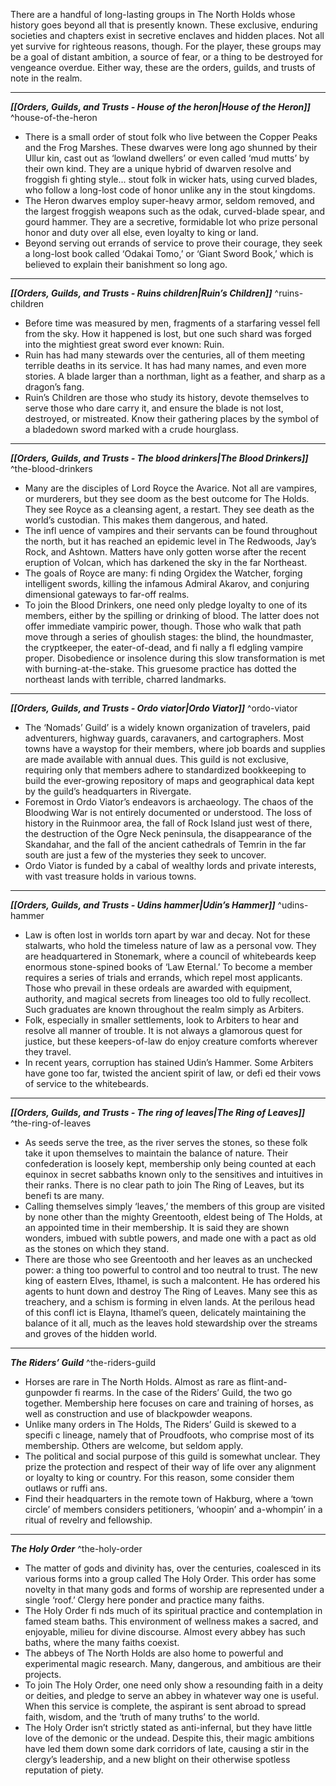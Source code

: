 There are a handful of long-lasting groups in The North Holds whose history goes beyond all that is presently known. These exclusive, enduring societies and chapters exist in secretive enclaves and hidden places. Not all yet survive for righteous reasons, though. For the player, these groups may be a goal of distant ambition, a source of fear, or a thing to be destroyed for vengeance overdue. Either way, these are the orders, guilds, and trusts of note in the realm.

----
***[[Orders, Guilds, and Trusts - House of the heron|House of the Heron]]*** ^house-of-the-heron
- There is a small order of stout folk who live between the Copper Peaks and the Frog Marshes. These dwarves were long ago shunned by their Ullur kin, cast out as ‘lowland dwellers’ or even called ‘mud mutts’ by their own kind. They are a unique hybrid of dwarven resolve and froggish fi ghting style... stout folk in wicker hats, using curved blades, who follow a long-lost code of honor unlike any in the stout kingdoms.
- The Heron dwarves employ super-heavy armor, seldom removed, and the largest froggish weapons such as the odak, curved-blade spear, and gourd hammer. They are a secretive, formidable lot who prize personal honor and duty over all else, even loyalty to king or land.
- Beyond serving out errands of service to prove their courage, they seek a long-lost book called ‘Odakai Tomo,’ or ‘Giant Sword Book,’ which is believed to explain their banishment so long ago.

----
***[[Orders, Guilds, and Trusts - Ruins children|Ruin’s Children]]*** ^ruins-children
- Before time was measured by men, fragments of a starfaring vessel fell from the sky. How it happened is lost, but one such shard was forged into the mightiest great sword ever known: Ruin.
- Ruin has had many stewards over the centuries, all of them meeting terrible deaths in its service. It has had many names, and even more stories. A blade larger than a northman, light as a feather, and sharp as a dragon’s fang. 
- Ruin’s Children are those who study its history, devote themselves to serve those who dare carry it, and ensure the blade is not lost, destroyed, or mistreated. Know their gathering places by the symbol of a bladedown sword marked with a crude hourglass.

----
***[[Orders, Guilds, and Trusts - The blood drinkers|The Blood Drinkers]]*** ^the-blood-drinkers
- Many are the disciples of Lord Royce the Avarice. Not all are vampires, or murderers, but they see doom as the best outcome for The Holds. They see Royce as a cleansing agent, a restart. They see death as the world’s custodian. This makes them dangerous, and hated. 
- The infl uence of vampires and their servants can be found throughout the north, but it has reached an epidemic level in The Redwoods, Jay’s Rock, and Ashtown. Matters have only gotten worse after the recent eruption of Volcan, which has darkened the sky in the far Northeast.
- The goals of Royce are many: fi nding Orgidex the Watcher, forging intelligent swords, killing the infamous Admiral Akarov, and conjuring dimensional gateways to far-off realms.
- To join the Blood Drinkers, one need only pledge loyalty to one of its members, either by the spilling or drinking of blood. The latter does not offer immediate vampiric power, though. Those who walk that path move through a series of ghoulish stages: the blind, the houndmaster, the cryptkeeper, the eater-of-dead, and fi nally a fl edgling vampire proper. Disobedience or insolence during this slow transformation is met with burning-at-the-stake. This gruesome practice has dotted the northeast lands with terrible, charred landmarks.

----
***[[Orders, Guilds, and Trusts - Ordo viator|Ordo Viator]]*** ^ordo-viator
- The ‘Nomads’ Guild’ is a widely known organization of travelers, paid adventurers, highway guards, caravaners, and cartographers. Most towns have a waystop for their members, where job boards and supplies are made available with annual dues. This guild is not exclusive, requiring only that members adhere to standardized bookkeeping to build the ever-growing repository of maps and geographical data kept by the guild’s headquarters in Rivergate.
- Foremost in Ordo Viator’s endeavors is archaeology. The chaos of the Bloodwing War is not entirely documented or understood. The loss of history in the Ruinmoor area, the fall of Rock Island just west of there, the destruction of the Ogre Neck peninsula, the disappearance of the Skandahar, and the fall of the ancient cathedrals of Temrin in the far south are just a few of the mysteries they seek to uncover.
- Ordo Viator is funded by a cabal of wealthy lords and private interests, with vast treasure holds in various towns.

----
***[[Orders, Guilds, and Trusts - Udins hammer|Udin’s Hammer]]*** ^udins-hammer
- Law is often lost in worlds torn apart by war and decay. Not for these stalwarts, who hold the timeless nature of law as a personal vow. They are headquartered in Stonemark, where a council of whitebeards keep enormous stone-spined books of ‘Law Eternal.’ To become a member requires a series of trials and errands, which repel most applicants. Those who prevail in these ordeals are awarded with equipment, authority, and magical secrets from lineages too old to fully recollect. Such graduates are known throughout the realm simply as Arbiters. 
- Folk, especially in smaller settlements, look to Arbiters to hear and resolve all manner of trouble. It is not always a glamorous quest for justice, but these keepers-of-law do enjoy creature comforts wherever they travel.
- In recent years, corruption has stained Udin’s Hammer. Some Arbiters have gone too far, twisted the ancient spirit of law, or defi ed their vows of service to the whitebeards.

----
***[[Orders, Guilds, and Trusts - The ring of leaves|The Ring of Leaves]]*** ^the-ring-of-leaves
- As seeds serve the tree, as the river serves the stones, so these folk take it upon themselves to maintain the balance of nature. Their confederation is loosely kept, membership only being counted at each equinox in secret sabbaths known only to the sensitives and intuitives in their ranks. There is no clear path to join The Ring of Leaves, but its benefi ts are many.
- Calling themselves simply ‘leaves,’ the members of this group are visited by none other than the mighty Greentooth, eldest being of The Holds, at an appointed time in their membership. It is said they are shown wonders, imbued with subtle powers, and made one with a pact as old as the stones on which they stand.
- There are those who see Greentooth and her leaves as an unchecked power: a thing too powerful to control and too neutral to trust. The new king of eastern Elves, Ithamel, is such a malcontent. He has ordered his agents to hunt down and destroy The Ring of Leaves. Many see this as treachery, and a schism is forming in elven lands. At the perilous head of this confl ict is Elayna, Ithamel’s queen, delicately maintaining the balance of it all, much as the leaves hold stewardship over the streams and groves of the hidden world.

----
***The Riders’ Guild*** ^the-riders-guild
- Horses are rare in The North Holds. Almost as rare as flint-and-gunpowder fi rearms. In the case of the Riders’ Guild, the two go together. Membership here focuses on care and training of horses, as well as construction and use of blackpowder weapons. 
- Unlike many orders in The Holds, The Riders’ Guild is skewed to a specifi c lineage, namely that of Proudfoots, who comprise most of its membership. Others are welcome, but seldom apply. 
- The political and social purpose of this guild is somewhat unclear. They prize the protection and respect of their way of life over any alignment or loyalty to king or country. For this reason, some consider them outlaws or ruffi ans. 
- Find their headquarters in the remote town of Hakburg, where a ‘town circle’ of members considers petitioners, ‘whoopin’ and a-whompin’ in a ritual of revelry and fellowship.

----
***The Holy Order*** ^the-holy-order
- The matter of gods and divinity has, over the centuries, coalesced in its various forms into a group called The Holy Order. This order has some novelty in that many gods and forms of worship are represented under a single ‘roof.’ Clergy here ponder and practice many faiths. 
- The Holy Order fi nds much of its spiritual practice and contemplation in famed steam baths. This environment of wellness makes a sacred, and enjoyable, milieu for divine discourse. Almost every abbey has such baths, where the many faiths coexist.
- The abbeys of The North Holds are also home to powerful and experimental magic research. Many, dangerous, and ambitious are their projects. 
- To join The Holy Order, one need only show a resounding faith in a deity or deities, and pledge to serve an abbey in whatever way one is useful. When this service is complete, the aspirant is sent abroad to spread faith, wisdom, and the ‘truth of many truths’ to the world. 
- The Holy Order isn’t strictly stated as anti-infernal, but they have little love of the demonic or the undead. Despite this, their magic ambitions have led them down some dark corridors of late, causing a stir in the clergy’s leadership, and a new blight on their otherwise spotless reputation of piety.
